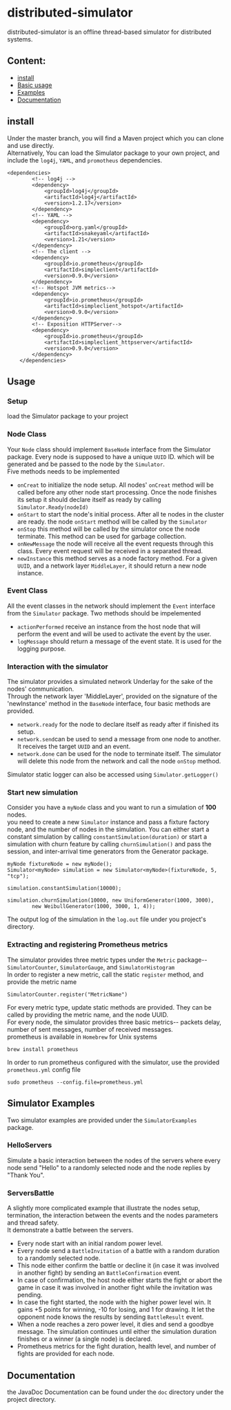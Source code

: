 # distributed-simulator
distributed-simulator is an offline thread-based simulator for distributed systems.

## Content:
- [install](#install)
- [Basic usage](#basic-usage)
- [Examples](#examples)
- [Documentation](#doc)


## install <a name="install"></a>
Under the master branch, you will find a Maven project which you can clone and use directly. <br>
Alternatively, You can load the Simulator package to your own project, and 
include the `log4j`, `YAML`, and `promotheus` dependencies. <br>

```
<dependencies>
        <!-- log4j -->
        <dependency>
            <groupId>log4j</groupId>
            <artifactId>log4j</artifactId>
            <version>1.2.17</version>
        </dependency>
        <!-- YAML -->
        <dependency>
            <groupId>org.yaml</groupId>
            <artifactId>snakeyaml</artifactId>
            <version>1.21</version>
        </dependency>
        <!-- The client -->
        <dependency>
            <groupId>io.prometheus</groupId>
            <artifactId>simpleclient</artifactId>
            <version>0.9.0</version>
        </dependency>
        <!-- Hotspot JVM metrics-->
        <dependency>
            <groupId>io.prometheus</groupId>
            <artifactId>simpleclient_hotspot</artifactId>
            <version>0.9.0</version>
        </dependency>
        <!-- Exposition HTTPServer-->
        <dependency>
            <groupId>io.prometheus</groupId>
            <artifactId>simpleclient_httpserver</artifactId>
            <version>0.9.0</version>
        </dependency>
    </dependencies>
```
## Usage <a name="basic-usage"></a>
### Setup
 load the Simulator package to your project
### Node Class
Your `Node` class should implement `BaseNode` interface from the Simulator package. Every node is supposed to have a unique `UUID` ID.
 which will be generated and be passed to the node by the `Simulator`. <br> 
 Five methods needs to be implemented
  - `onCreat` to initialize the node setup. All nodes' `onCreat` method will be called before any other node start processing. 
  Once the node finishes its setup it should declare itself as ready by calling `Simulator.Ready(nodeId)` 
  - `onStart` to start the node's initial process. After all te nodes in the cluster are ready. the node `onStart` method will be called by the `Simulator` 
  - `onStop` this method will be called by the simulator once the node terminate. This method can be used for garbage collection.
  - `onNewMessage` the node will receive all the event requests through this class. Every event request will be received in a separated thread.
  - `newInstance` this method serves as a node factory method. For a given `UUID`, and a network layer `MiddleLayer`, it should return a new node instance.
  
### Event Class
All the event classes in the network should implement the `Event` interface from the `Simulator` package.
Two methods should be impelemented
  - `actionPerformed` receive an instance from the host node that will perform the event and will be used to activate the event by the user.
  - `logMessage` should return a message of the event state. It is used for the logging purpose.
  
### Interaction with the simulator
The simulator provides a simulated network Underlay for the sake of the nodes' communication. <br>
Through the network layer 'MiddleLayer', provided on the signature of the 'newInstance' method in the `BaseNode` interface, four basic methods are provided.
  - `network.ready` for the node to declare itself as ready after if finished its setup.
  - `network.send`can be used to send a message from one node to another. It receives the target `UUID` and an event. 
  - `network.done` can be used for the node to terminate itself. The simulator will delete this node from the network and call the node `onStop` method.

Simulator static logger can also be accessed using `Simulator.getLogger()`
  
### Start new simulation
Consider you have a `myNode` class and you want to run a simulation of **100** nodes. <br>
you need to create a new `Simulator` instance and pass a fixture factory node, and the number of nodes in the simulation. 
You can either start a constant simulation by calling `constantSimulation(duration)` or start
a simulation with churn feature by calling `churnSimulation()` and pass the session, and 
inter-arrival time generators from the Generator package.

```
myNode fixtureNode = new myNode();
Simulator<myNode> simulation = new Simulator<myNode>(fixtureNode, 5, "tcp");

simulation.constantSimulation(10000);

simulation.churnSimulation(10000, new UniformGenerator(1000, 3000),
        new WeibullGenerator(1000, 3000, 1, 4));
```

The output log of the simulation in the `log.out` file under you project's directory.  
  
### Extracting and registering Prometheus metrics
The simulator provides three metric types under the `Metric` package-- `SimulatorCounter`, `SimulatorGauge`, and `SimulatorHistogram` <br>
In order to register a new metric, call the static `register` method, and provide the metric name
```
SimulatorCounter.register("MetricName")
```
For every metric type, update static methods are provided. They can be called by providing
the metric name, and the node UUID.<br>
For every node, the simulator provides three basic metrics-- packets delay, number of sent messages, number of received messages.<br>
prometheus is available in `Homebrew` for Unix systems
```
brew install prometheus
``` 
In order to run prometheus configured with the simulator, use the provided `prometheus.yml` config file
```
sudo prometheus --config.file=prometheus.yml
```

## Simulator Examples <a name="examples"></a>

Two simulator examples are provided under the `SimulatorExamples` package.  

### HelloServers
Simulate a basic interaction between the nodes of the servers where every 
node send "Hello" to a randomly selected node and the node replies by "Thank You".
### ServersBattle
A slightly more complicated example that illustrate the nodes setup, termination, the interaction between the events and the nodes parameters and thread safety. <br>
It demonstrate a battle between the servers.
- Every node start with an initial random power level. 
- Every node send a `BattleInvitation` of a battle with a random duration to a randomly selected node.
- This node either confirm the battle or decline it (in case it was involved in another fight) by sending an `BattleConfirmation` event.
- In case of confirmation, the host node either starts the fight or abort the game in case it was involved in another fight while the invitation was pending.
- In case the fight started, the node with the higher power level win. It gains +5 points for winning, -10 for losing, and 1 for drawing. 
It let the opponent node knows the results by sending `BattleResult` event.
- When a node reaches a zero power level, it dies and send a goodbye message. 
The simulation continues until either the simulation duration finishes or a winner (a single node) is declared.
- Prometheus metrics for the fight duration, health level, and number of fights are provided for each node.

## Documentation <a name="doc"></a>
the JavaDoc Documentation can be found under the `doc` directory under the project directory.